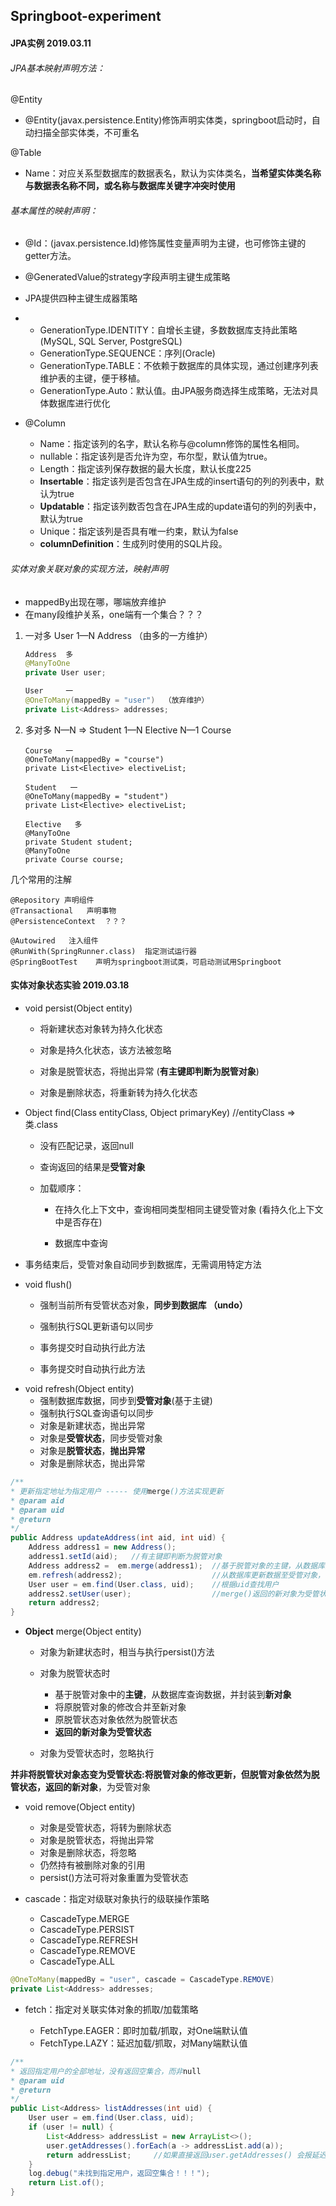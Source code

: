 ## Springboot-experiment

#### JPA实例  2019.03.11

###### JPA基本映射声明方法：

@Entity

- @Entity(javax.persistence.Entity)修饰声明实体类，springboot启动时，自动扫描全部实体类，不可重名

@Table

- Name：对应关系型数据库的数据表名，默认为实体类名，**当希望实体类名称与数据表名称不同，或名称与数据库关键字冲突时使用**

###### 基本属性的映射声明：

- @Id：(javax.persistence.Id)修饰属性变量声明为主键，也可修饰主键的getter方法。
- @GeneratedValue的strategy字段声明主键生成策略
- JPA提供四种主键生成器策略
- - GenerationType.IDENTITY：自增长主键，多数数据库支持此策略(MySQL, SQL Server, PostgreSQL)
  - GenerationType.SEQUENCE：序列(Oracle)
  - GenerationType.TABLE：不依赖于数据库的具体实现，通过创建序列表维护表的主键，便于移植。
  - GenerationType.Auto：默认值。由JPA服务商选择生成策略，无法对具体数据库进行优化

- @Column
  - Name：指定该列的名字，默认名称与@column修饰的属性名相同。
  - nullable：指定该列是否允许为空，布尔型，默认值为true。
  - Length：指定该列保存数据的最大长度，默认长度225
  - **Insertable**：指定该列是否包含在JPA生成的insert语句的列的列表中，默认为true
  - **Updatable**：指定该列数否包含在JPA生成的update语句的列的列表中，默认为true
  - Unique：指定该列是否具有唯一约束，默认为false
  - **columnDefinition**：生成列时使用的SQL片段。



###### 实体对象关联对象的实现方法，映射声明

- mappedBy出现在哪，哪端放弃维护
- 在many段维护关系，one端有一个集合？？？



1. 一对多    User  1—N   Address （由多的一方维护）

   ```java
   Address  多
   @ManyToOne
   private User user;
   
   User     一
   @OneToMany(mappedBy = "user")  （放弃维护）
   private List<Address> addresses;
   ```

2. 多对多   N—N   =>   Student 1—N  Elective  N—1 Course

   ```
   Course   一
   @OneToMany(mappedBy = "course")
   private List<Elective> electiveList;
   
   Student   一
   @OneToMany(mappedBy = "student")
   private List<Elective> electiveList;
   
   Elective   多
   @ManyToOne
   private Student student;
   @ManyToOne
   private Course course;
   ```



几个常用的注解

```
@Repository 声明组件
@Transactional   声明事物
@PersistenceContext  ？？？

@Autowired   注入组件
@RunWith(SpringRunner.class)  指定测试运行器
@SpringBootTest    声明为springboot测试类，可启动测试用Springboot
```



#### 实体对象状态实验  2019.03.18

- void persist(Object entity)

  - 将新建状态对象转为持久化状态

  - 对象是持久化状态，该方法被忽略

  - 对象是脱管状态，将抛出异常 (**有主键即判断为脱管对象**)

  - 对象是删除状态，将重新转为持久化状态

    

- Object find(Class entityClass, Object primaryKey)    //entityClass => 类.class

  - 没有匹配记录，返回null

  - 查询返回的结果是**受管对象**

  - 加载顺序：

    + 在持久化上下文中，查询相同类型相同主键受管对象 (看持久化上下文中是否存在)

    + 数据库中查询

      

- 事务结束后，受管对象自动同步到数据库，无需调用特定方法

  

- void flush()

  - 强制当前所有受管状态对象，**同步到数据库 （undo）**

  - 强制执行SQL更新语句以同步

  - 事务提交时自动执行此方法

  - 事务提交时自动执行此方法

    

+ void refresh(Object entity)
  - 强制数据库数据，同步到**受管对象**(基于主键)
  - 强制执行SQL查询语句以同步
  - 对象是新建状态，抛出异常
  - 对象是**受管状态**，同步受管对象
  - 对象是**脱管状态**，**抛出异常**
  - 对象是删除状态，抛出异常

```java
/**
* 更新指定地址为指定用户 ----- 使用merge()方法实现更新
* @param aid
* @param uid
* @return
*/
public Address updateAddress(int aid, int uid) {
    Address address1 = new Address();
    address1.setId(aid);   //有主键即判断为脱管对象
    Address address2 =  em.merge(address1);  //基于脱管对象的主键，从数据库查询数据，并封装到受管新对象,merge()方法将同步更新对象的全部属性!!!
    em.refresh(address2);                    //从数据库更新数据至受管对象，覆盖空数据
    User user = em.find(User.class, uid);    //根据uid查找用户
    address2.setUser(user);                  //merge()返回的新对象为受管状态
    return address2;
}

```



- **Object** merge(Object entity)

  - 对象为新建状态时，相当与执行persist()方法

  - 对象为脱管状态时

    - 基于脱管对象中的**主键**，从数据库查询数据，并封装到**新对象**
    - 将原脱管对象的修改合并至新对象
    - 原脱管状态对象依然为脱管状态
    - **返回的新对象为受管状态**

  - 对象为受管状态时，忽略执行

​      **并非将脱管状对象态变为受管状态:**将脱管对象的修改更新，但脱管对象依然为脱管状态，返回的**新对象**，为受管对象



- void remove(Object entity)

  - 对象是受管状态，将转为删除状态
  - 对象是脱管状态，将抛出异常
  - 对象是删除状态，将忽略
  - 仍然持有被删除对象的引用
  - persist()方法可将对象重置为受管状态



- cascade：指定对级联对象执行的级联操作策略

  - CascadeType.MERGE
  - CascadeType.PERSIST
  - CascadeType.REFRESH
  - CascadeType.REMOVE
  - CascadeType.ALL

```java
@OneToMany(mappedBy = "user", cascade = CascadeType.REMOVE)
private List<Address> addresses;
```



- fetch：指定对关联实体对象的抓取/加载策略

  - FetchType.EAGER：即时加载/抓取，对One端默认值
  - FetchType.LAZY：延迟加载/抓取，对Many端默认值

```java
/**
* 返回指定用户的全部地址，没有返回空集合，而非null
* @param uid
* @return
*/
public List<Address> listAddresses(int uid) {
    User user = em.find(User.class, uid);
    if (user != null) {
        List<Address> addressList = new ArrayList<>();
        user.getAddresses().forEach(a -> addressList.add(a));
        return addressList;     //如果直接返回user.getAddresses() 会报延迟加载异常
    }
    log.debug("未找到指定用户，返回空集合！！！");
    return List.of();
}
```

